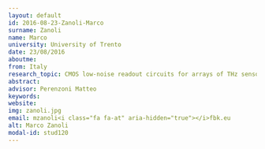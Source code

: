 ```yaml
---
layout: default 
id: 2016-08-23-Zanoli-Marco
surname: Zanoli
name: Marco
university: University of Trento
date: 23/08/2016
aboutme: 
from: Italy
research_topic: CMOS low-noise readout circuits for arrays of THz sensors
abstract: 
advisor: Perenzoni Matteo
keywords: 
website: 
img: zanoli.jpg
email: mzanoli<i class="fa fa-at" aria-hidden="true"></i>fbk.eu
alt: Marco Zanoli
modal-id: stud120
---
```

